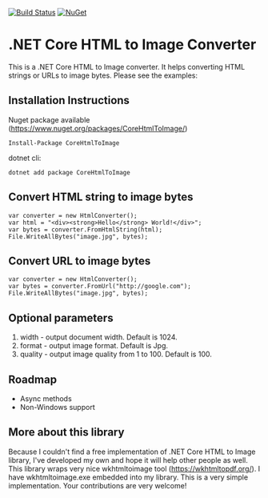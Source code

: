 [![Build Status](https://travis-ci.org/andrei-m-code/net-core-html-to-image.svg?branch=master)](https://travis-ci.org/andrei-m-code/net-core-html-to-image) [![NuGet](https://img.shields.io/nuget/v/CoreHtmlToImage.svg)](https://www.nuget.org/packages/CoreHtmlToImage/)

# .NET Core HTML to Image Converter

This is a .NET Core HTML to Image converter. It helps converting HTML strings or URLs to image bytes. Please see the examples:

## Installation Instructions
Nuget package available (https://www.nuget.org/packages/CoreHtmlToImage/)
```
Install-Package CoreHtmlToImage
```
dotnet cli:
```
dotnet add package CoreHtmlToImage
```
## Convert HTML string to image bytes
```
var converter = new HtmlConverter();
var html = "<div><strong>Hello</strong> World!</div>";
var bytes = converter.FromHtmlString(html);
File.WriteAllBytes("image.jpg", bytes);
```
            
## Convert URL to image bytes
```
var converter = new HtmlConverter();
var bytes = converter.FromUrl("http://google.com");
File.WriteAllBytes("image.jpg", bytes);
```

## Optional parameters
1. width - output document width. Default is 1024.
2. format - output image format. Default is Jpg.
3. quality - output image quality from 1 to 100. Default is 100.

## Roadmap
* Async methods
* Non-Windows support

## More about this library
Because I couldn't find a free implementation of .NET Core HTML to Image library, I've developed my own and hope it will help other people as well. This library wraps very nice wkhtmltoimage tool (https://wkhtmltopdf.org/). I have wkhtmltoimage.exe embedded into my library. This is a very simple implementation. Your contributions are very welcome!
